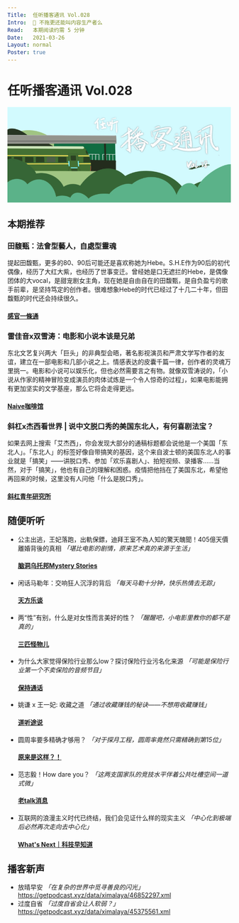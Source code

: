 ```yaml
---
Title:  任听播客通讯 Vol.028
Intro:  🚃 不拖更还能叫内容生产者么
Read:   本期阅读约需 5 分钟
Date:   2021-03-26
Layout: normal
Poster: true
---
```


# 任听播客通讯 Vol.028
![](./img/vol_028_small.png)


## 本期推荐

### 田馥甄：法會型藝人，自處型靈魂
提起田馥甄，更多的80、90后可能还是喜欢称她为Hebe。S.H.E作为90后的初代偶像，经历了大红大紫，也经历了世事变迁。曾经她是口无遮拦的Hebe，是偶像团体的大vocal，是甜宠剧女主角，现在她是自由自在的田馥甄，是自负盈亏的歌手前辈，是坚持笃定的创作者。很难想象Hebe的时代已经过了十几二十年，但田馥甄的时代还会持续很久。
#### [感官一條通](https://feeds.soundon.fm/podcasts/7407e3d0-4af7-404e-8b92-d54ce9b38e67.xml)

### 雷佳音x双雪涛：电影和小说本该是兄弟
东北文艺复兴两大「巨头」的非典型会晤，著名影视演员和严肃文学写作者的友谊，建立在一部电影和几部小说之上。情感表达的皮囊千篇一律，创作者的灵魂万里挑一。电影和小说可以娱乐化，但也必然需要言之有物。就像双雪涛说的，「小说从作家的精神冒险变成演员的肉体试炼是一个令人惊奇的过程」，如果电影能拥有更加坚实的文学基座，那么它将会走得更远。
#### [Naive咖啡馆](https://api.vistopia.com.cn/rss/program/156.xml)

### 斜杠x杰西看世界 | 说中文脱口秀的美国东北人，有何喜剧法宝？
如果去网上搜索「艾杰西」，你会发现大部分的通稿标题都会说他是一个美国「东北人」。「东北人」的标签好像自带搞笑的基因，这个来自波士顿的美国东北人的事业就是「搞笑」——讲脱口秀、参加「欢乐喜剧人」、拍短视频、录播客……当然，对于「搞笑」，他也有自己的理解和困惑。疫情把他挡在了美国东北，希望他再回来的时候，这里没有人问他「什么是脱口秀」。
#### [斜杠青年研究所](http://www.ximalaya.com/album/43464527.xml)



## 随便听听

* 公主出逃，王妃落跑，出軌保鏢，迪拜王室不為人知的驚天醜聞！405億天價離婚背後的真相 _「堪比电影的剧情，原来艺术真的来源于生活」_
  #### [脑洞乌托邦Mystery Stories](https://anchor.fm/s/1d6f42f4/podcast/rss)
* 闲话马勒年：交响狂人沉浮的背后 _「每天马勒十分钟，快乐热情去无踪」_
  #### [天方乐谈](https://justpodmedia.com/rss/intermezzo.xml)
* 两“性”有别，什么是对女性而言美好的性？  _「醒醒吧，小电影里教你的都不是真的」_
  #### [三匹怪物儿](https://www.ximalaya.com/album/29585624.xml)
* 为什么大家觉得保险行业那么low？探讨保险行业污名化来源 _「可能是保险行业第一个不卖保险的音频节目」_
  #### [保持通话](https://justpodmedia.com/rss/insurancetips.xml)
* 姚谦 x 王一妃: 收藏之道 _「通过收藏赚钱的秘诀——不想用收藏赚钱」_
  #### [道听途说](http://fakefestival.org/episodes/feed.xml)
* 圆周率要多精确才够用？ _「对于探月工程，圆周率竟然只需精确到第15位」_
  #### [原来是这样？！](https://getpodcast.xyz/data/ximalaya/246622.xml)
* 范志毅！How dare you？ _「这两支国家队的竞技水平伴着公共吐槽空间一道式微」_
  #### [老talk消息](http://www.ximalaya.com/album/31225613.xml)
* 互联网的浪漫主义时代已终结，我们会见证什么样的现实主义 _「中心化到极端后必然再次走向去中心化」_
  #### [What's Next｜科技早知道](https://feeds.fireside.fm/guiguzaozhidao/rss)


## 播客新声

* 放晴早安  _「在复杂的世界中觅寻善良的闪光」_  
  https://getpodcast.xyz/data/ximalaya/46852297.xml
* 过度自省 _「过度自省会让人软弱？」_  
  https://getpodcast.xyz/data/ximalaya/45375561.xml
